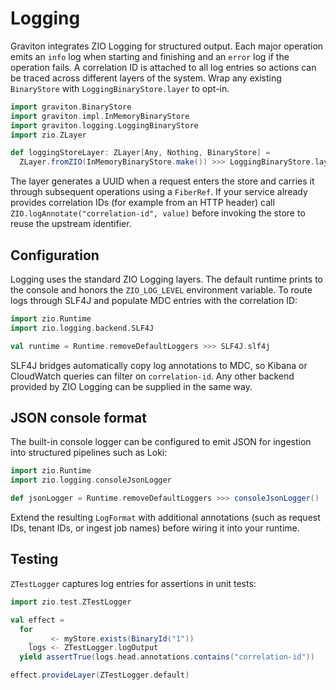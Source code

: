 # Logging

Graviton integrates ZIO Logging for structured output. Each major operation
emits an `info` log when starting and finishing and an `error` log if the
operation fails. A correlation ID is attached to all log entries so actions can
be traced across different layers of the system. Wrap any existing
`BinaryStore` with `LoggingBinaryStore.layer` to opt-in.

```scala mdoc:passthrough
import graviton.BinaryStore
import graviton.impl.InMemoryBinaryStore
import graviton.logging.LoggingBinaryStore
import zio.ZLayer

def loggingStoreLayer: ZLayer[Any, Nothing, BinaryStore] =
  ZLayer.fromZIO(InMemoryBinaryStore.make()) >>> LoggingBinaryStore.layer
```

The layer generates a UUID when a request enters the store and carries it
through subsequent operations using a `FiberRef`. If your service already
provides correlation IDs (for example from an HTTP header) call
`ZIO.logAnnotate("correlation-id", value)` before invoking the store to reuse
the upstream identifier.

## Configuration

Logging uses the standard ZIO Logging layers. The default runtime prints to the
console and honors the `ZIO_LOG_LEVEL` environment variable. To route logs
through SLF4J and populate MDC entries with the correlation ID:

```scala
import zio.Runtime
import zio.logging.backend.SLF4J

val runtime = Runtime.removeDefaultLoggers >>> SLF4J.slf4j
```

SLF4J bridges automatically copy log annotations to MDC, so Kibana or CloudWatch
queries can filter on `correlation-id`. Any other backend provided by ZIO
Logging can be supplied in the same way.

## JSON console format

The built-in console logger can be configured to emit JSON for ingestion into
structured pipelines such as Loki:

```scala mdoc:passthrough
import zio.Runtime
import zio.logging.consoleJsonLogger

def jsonLogger = Runtime.removeDefaultLoggers >>> consoleJsonLogger()
```

Extend the resulting `LogFormat` with additional annotations (such as request
IDs, tenant IDs, or ingest job names) before wiring it into your runtime.

## Testing

`ZTestLogger` captures log entries for assertions in unit tests:

```scala
import zio.test.ZTestLogger

val effect =
  for
    _    <- myStore.exists(BinaryId("1"))
    logs <- ZTestLogger.logOutput
  yield assertTrue(logs.head.annotations.contains("correlation-id"))

effect.provideLayer(ZTestLogger.default)
```

